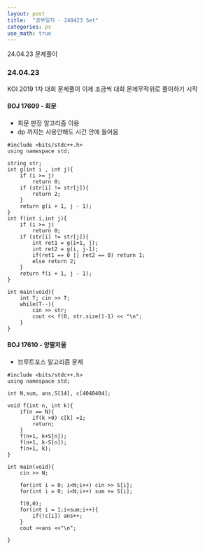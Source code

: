 ```yaml
---
layout: post
title:  "공부일지 - 240423 Set"
categories: ps
use_math: true
---
```


24.04.23 문제풀이

### 24.04.23

KOI 2019 1차 대회 문제풀이
이제 조금씩 대회 문제무작위로 풀이하기 시작

#### BOJ 17609 - 회문

- 회문 판정 알고리즘 이용 
- dp 까지는 사용안해도 시간 안에 들어옴

```
#include <bits/stdc++.h>
using namespace std;

string str;
int g(int i , int j){
    if (i >= j)
        return 0;
    if (str[i] != str[j]){
        return 2;
    }
    return g(i + 1, j - 1);
}
int f(int i,int j){
    if (i >= j)
        return 0;
    if (str[i] != str[j]){
        int ret1 = g(i+1, j);
        int ret2 = g(i, j-1);
        if(ret1 == 0 || ret2 == 0) return 1;
        else return 2;
    }
    return f(i + 1, j - 1);
}

int main(void){
    int T; cin >> T;
    while(T--){
        cin >> str;
        cout << f(0, str.size()-1) << "\n";
    }
}
```

#### BOJ 17610 - 양팔저울

- 브루트포스 알고리즘 문제

```
#include <bits/stdc++.h>
using namespace std;

int N,sum, ans,S[14], c[4040404];

void f(int n, int k){
    if(n == N){
        if(k >0) c[k] =1;
        return;
    }
    f(n+1, k+S[n]);
    f(n+1, k-S[n]);
    f(n+1, k);
}

int main(void){
    cin >> N;
    
    for(int i = 0; i<N;i++) cin >> S[i];
    for(int i = 0; i<N;i++) sum += S[i];
    
    f(0,0);
    for(int i = 1;i<sum;i++){
        if(!c[i]) ans++;
    }
    cout <<ans <<"\n";
    
}
```